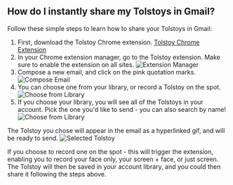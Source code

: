 ## How do I instantly share my Tolstoys in Gmail?

Follow these simple steps to learn how to share your Tolstoys in Gmail:

1. First, download the Tolstoy Chrome extension. [Tolstoy Chrome Extension](https://chrome.google.com/webstore/detail/tolstoy/lddobacmfjhpmcdapikgehklfonmnoeg?hl=en)
2. In your Chrome extension manager, go to the Tolstoy extension. Make sure to enable the extension on all sites. ![Extension Manager](https://downloads.intercomcdn.com/i/o/460974202/9ace16a5a5b7dde8e9d62c84/image.png)
3. Compose a new email, and click on the pink quotation marks. ![Compose Email](https://downloads.intercomcdn.com/i/o/460773011/b12934efd32bf168cc1a6c21/image.png)
4. You can choose one from your library, or record a Tolstoy on the spot. ![Choose from Library](https://downloads.intercomcdn.com/i/o/460856622/e67ff00da26e32f73a7aa151/image.png)
5. If you choose your library, you will see all of the Tolstoys in your account. Pick the one you'd like to send - you can also search by name! ![Choose from Library](https://downloads.intercomcdn.com/i/o/460892720/89bd294a1721f0a6caaf473a/image.png)

The Tolstoy you chose will appear in the email as a hyperlinked gif, and will be ready to send. ![Selected Tolstoy](https://downloads.intercomcdn.com/i/o/460894283/e93a53b6b621d51d76f2f920/image.png)

If you choose to record one on the spot - this will trigger the extension, enabling you to record your face only, your screen + face, or just screen. The Tolstoy will then be saved in your account library, and you could then share it following the steps above.
